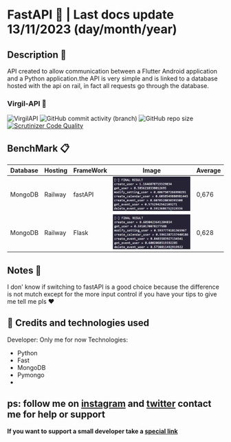# FastAPI 🎯 | Last docs update 13/11/2023 (day/month/year)

## Description 📝
API created to allow communication between a Flutter Android application and a Python application.the API is very simple and is linked to a database hosted with the api on rail, in fact all requests go through the database.

### **Virgil-API** 🐝

![VirgilAPI](https://img.shields.io/badge/450-450?style=for-the-badge&logo=visualstudiocode&label=Lines%20of%20code&labelColor=282a3&color=%23164773)
![GitHub commit activity (branch)](https://img.shields.io/github/commit-activity/w/Retr0100/VirgilAPI?style=for-the-badge&logo=github&labelColor=%23282a3&color=%231B7F79)
![GitHub repo size](https://img.shields.io/github/repo-size/Retr0100/VirgilAPI?style=for-the-badge&logo=github&labelColor=%23282a3&color=%23bd93f9)
[![Scrutinizer Code Quality](https://img.shields.io/badge/10-10?style=for-the-badge&logo=scrutinizerci&label=Scrutinizer&labelColor=282a3&color=%23008000)](https://scrutinizer-ci.com/g/Retr0100/VirgilAPI/?branch=main)

## BenchMark 📋

| Database | Hosting |  FrameWork | Image | Average |
| --- | ----------- | --- | ----------- | ----------- | 
| MongoDB | Railway | fastAPI | ![image](assets/fastAPI.png) | 0,676
| MongoDB | Railway |  Flask | ![image](assets/Flask.png) | 0,628

## Notes 📖

I don' know if switching to fastAPI is a good choice because the difference is not mutch except for the more input control if you have your tips to give me tell me pls ❤️ 

## 💸 Credits and technologies used

Developer: Only me for now
Technologies:
 - Python
 - Fast
 - MongoDB
 - Pymongo
 - 
ps: follow me on [instagram](https://www.instagram.com/akiidjk) and [twitter](https://twitter.com/R3tr0_fj) contact me for help or support
------ 
**If you want to support a small developer take a [**special link**](https://www.paypal.me/Retr0jk)**
